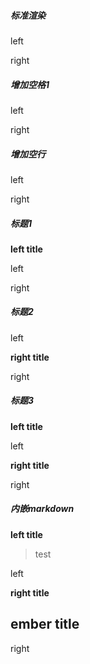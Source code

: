 ##### 标准渲染
<!-- {{fence:start}} -->
left
<!-- {{fence}} -->
right
<!-- {{fence:end}} -->

##### 增加空格1
<!-- {{fence:start}}    -->
left
<!--     {{fence}} -->
right
<!--          {{fence:end}}      -->

##### 增加空行
<!-- {{fence:start}} -->

left
<!-- {{fence}} -->

right

<!-- {{fence:end}} -->

##### 标题1
<!-- {{fence:start}} -->

**left title**

left
<!-- {{fence}} -->
right
<!-- {{fence:end}} -->

##### 标题2
<!-- {{fence:start}} -->

left
<!-- {{fence}} -->

**right title**

right
<!-- {{fence:end}} -->

##### 标题3
<!-- {{fence:start}} -->

**left title**

left
<!-- {{fence}} -->

**right title**

right
<!-- {{fence:end}} -->

##### 内嵌markdown
<!-- {{fence:start}} -->

**left title**

> test

left
<!-- {{fence}} -->

**right title**

## ember title
right
<!-- {{fence:end}} -->

